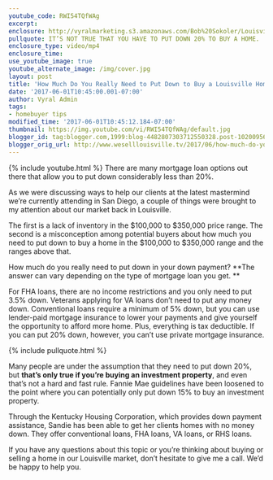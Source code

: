 ```yaml
---
youtube_code: RWI54TQfWAg
excerpt:
enclosure: http://vyralmarketing.s3.amazonaws.com/Bob%20Sokoler/Louisville%20Real%20Estate-%20How%20Much%20Do%20You%20Really%20Need%20to%20Put%20Down%20to%20Buy%20a%20Louisville%20Home%253F.mp4
pullquote: IT’S NOT TRUE THAT YOU HAVE TO PUT DOWN 20% TO BUY A HOME.
enclosure_type: video/mp4
enclosure_time:
use_youtube_image: true
youtube_alternate_image: /img/cover.jpg
layout: post
title: 'How Much Do You Really Need to Put Down to Buy a Louisville Home? '
date: '2017-06-01T10:45:00.001-07:00'
author: Vyral Admin
tags:
- homebuyer tips
modified_time: '2017-06-01T10:45:12.184-07:00'
thumbnail: https://img.youtube.com/vi/RWI54TQfWAg/default.jpg
blogger_id: tag:blogger.com,1999:blog-4482807303712550328.post-1020095623691413606
blogger_orig_url: http://www.weselllouisville.tv/2017/06/how-much-do-you-really-need-to-put-down.html
---
```

{% include youtube.html %}
There are many mortgage loan options out there that allow you to put down considerably less than 20%.

As we were discussing ways to help our clients at the latest mastermind we’re currently attending in San Diego, a couple of things were brought to my attention about our market back in Louisville.  

The first is a lack of inventory in the $100,000 to $350,000 price range. The second is a misconception among potential buyers about how much you need to put down to buy a home in the $100,000 to $350,000 range and the ranges above that.

How much do you really need to put down in your down payment? **The answer can vary depending on the type of mortgage loan you get. **

For FHA loans, there are no income restrictions and you only need to put 3.5% down. Veterans applying for VA loans don’t need to put any money down. Conventional loans require a minimum of 5% down, but you can use lender-paid mortgage insurance to lower your payments and give yourself the opportunity to afford more home. Plus, everything is tax deductible. If you can put 20% down, however, you can’t use private mortgage insurance.

{% include pullquote.html %}

Many people are under the assumption that they need to put down 20%, but **that’s only true if you’re buying an investment property**, and even that’s not a hard and fast rule. Fannie Mae guidelines have been loosened to the point where you can potentially only put down 15% to buy an investment property.

Through the Kentucky Housing Corporation, which provides down payment assistance, Sandie has been able to get her clients homes with no money down. They offer conventional loans, FHA loans, VA loans, or RHS loans.

If you have any questions about this topic or you’re thinking about buying or selling a home in our Louisville market, don’t hesitate to give me a call. We’d be happy to help you.

